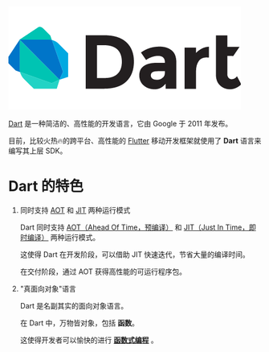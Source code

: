 
![](https://raw.githubusercontent.com/chenBingX/img/master/Dart/dart-logo2.png)  

[Dart](https://www.dartlang.org/) 是一种简洁的、高性能的开发语言，它由 Google 于 2011 年发布。

目前，比较火热🔥的跨平台、高性能的 [Flutter](https://github.com/flutter/flutter) 移动开发框架就使用了 **Dart** 语言来编写其上层 SDK。

# Dart 的特色

1. 同时支持 [AOT](https://en.wikipedia.org/wiki/Ahead-of-time_compilation) 和 [JIT](https://en.wikipedia.org/wiki/Just-in-time_compilation) 两种运行模式

    Dart 同时支持 [ AOT（Ahead Of Time，预编译）](https://en.wikipedia.org/wiki/Ahead-of-time_compilation) 和 [JIT（Just In Time，即时编译）](https://en.wikipedia.org/wiki/Just-in-time_compilation) 两种运行模式。

    这使得 Dart 在开发阶段，可以借助 JIT 快速迭代，节省大量的编译时间。

    在交付阶段，通过 AOT 获得高性能的可运行程序包。

2. "真面向对象"语言

    Dart 是名副其实的面向对象语言。

    在 Dart 中，万物皆对象，包括 **函数**。

    这使得开发者可以愉快的进行 [**函数式编程**](https://en.wikipedia.org/wiki/Functional_programming) 。


